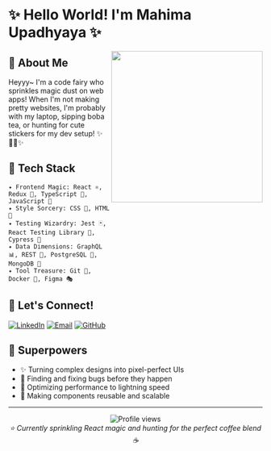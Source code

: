 # ✨ Hello World! I'm Mahima Upadhyaya ✨

<img src="https://media.giphy.com/media/L1R1tvI9svkIWwpVYr/giphy.gif" width="300" align="right">

## 💫 About Me
Heyyy~ I'm a code fairy who sprinkles magic dust on web apps! When I'm not making pretty websites, I'm probably with my laptop, sipping boba tea, or hunting for cute stickers for my dev setup! ✨👩‍💻✨

## 🌈 Tech Stack 

```
✦ Frontend Magic: React ⚛️, Redux 🔄, TypeScript 📝, JavaScript 💛
✦ Style Sorcery: CSS 🎨, HTML 🧱 
✦ Testing Wizardry: Jest 🃏, React Testing Library 🧪, Cypress 🌲
✦ Data Dimensions: GraphQL 📊, REST 🔌, PostgreSQL 🐘, MongoDB 🍃
✦ Tool Treasure: Git 🔄, Docker 🐳, Figma 🎭
```

## 💖 Let's Connect!

[![LinkedIn](https://img.shields.io/badge/LinkedIn-0077B5?style=for-the-badge&logo=linkedin&logoColor=white)](https://linkedin.com/in/mahimaupadhya115)
[![Email](https://img.shields.io/badge/Email-D14836?style=for-the-badge&logo=gmail&logoColor=white)](mailto:mahimaupadhya115@gmail.com)
[![GitHub](https://img.shields.io/badge/GitHub-100000?style=for-the-badge&logo=github&logoColor=white)](https://github.com/mahimaupadhya)


## 🌟 Superpowers

- ✨ Turning complex designs into pixel-perfect UIs
- 🔮 Finding and fixing bugs before they happen
- 🚀 Optimizing performance to lightning speed
- 💫 Making components reusable and scalable

---

<p align="center">
  <img src="https://komarev.com/ghpvc/?username=mahimaupadhya&color=ff69b4" alt="Profile views">
  <br>
  <em>⭐ Currently sprinkling React magic and hunting for the perfect coffee blend ☕</em>
</p>
